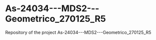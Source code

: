# As-24034---MDS2---Geometrico_270125_R5
Repository of the project As-24034---MDS2---Geometrico_270125_R5
